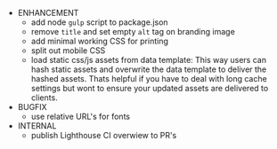 - ENHANCEMENT
  - add node `gulp` script to package.json
  - remove `title` and set empty `alt` tag on branding image
  - add minimal working CSS for printing
  - split out mobile CSS
  - load static css/js assets from data template:
    This way users can hash static assets and overwrite the data template
    to deliver the hashed assets. Thats helpful if you have to deal with
    long cache settings but wont to ensure your updated assets are delivered
    to clients.
- BUGFIX
  - use relative URL's for fonts
- INTERNAL
  - publish Lighthouse CI overwiew to PR's

